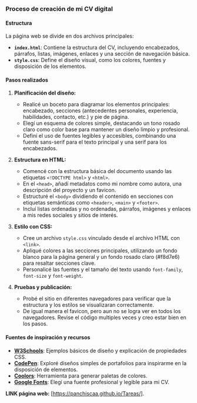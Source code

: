 ### Proceso de creación de mi CV digital  
 
#### **Estructura**  
La página web se divide en dos archivos principales:  
- **`index.html`**: Contiene la estructura del CV, incluyendo encabezados, párrafos, listas, imágenes, enlaces y una sección de navegación básica.  
- **`style.css`**: Define el diseño visual, como los colores, fuentes y disposición de los elementos.  

#### **Pasos realizados**  

1. **Planificación del diseño:**  
   - Realicé un boceto para diagramar los elementos principales: encabezado, secciones (antecedentes personales, experiencia, habilidades, contacto, etc.) y pie de página.  
   - Elegí un esquema de colores simple, destacando un tono rosado claro como color base para mantener un diseño limpio y profesional.  
   - Definí el uso de fuentes legibles y accesibles, combinando una fuente sans-serif para el texto principal y una serif para los encabezados.  

2. **Estructura en HTML:**  
   - Comencé con la estructura básica del documento usando las etiquetas `<!DOCTYPE html>` y `<html>`.  
   - En el `<head>`, añadí metadatos como mi nombre como autora, una descripción del proyecto y un favicon.  
   - Estructuré el `<body>` dividiendo el contenido en secciones con etiquetas semánticas como `<header>`, `<main>` y `<footer>`.  
   - Incluí listas ordenadas y no ordenadas, párrafos, imágenes y enlaces a mis redes sociales y sitios de interés.  

3. **Estilo con CSS:**  
   - Cree un archivo `style.css` vinculado desde el archivo HTML con `<link>`.  
   - Apliqué colores a las secciones principales, utilizando un fondo blanco para la página general y un fondo rosado claro (#f8d7e6) para resaltar secciones clave.  
   - Personalicé las fuentes y el tamaño del texto usando `font-family`, `font-size` y `font-weight`.  
 
4. **Pruebas y publicación:**  
   - Probé el sitio en diferentes navegadores para verificar que la estructura y los estilos se visualizaran correctamente.   
   - De igual manera el favicon, pero aun no se logra ver en todos los navegadores. Revise el código multiples veces y creo estar bien en los pasos. 

#### **Fuentes de inspiración y recursos**   
- **[W3Schools](https://www.w3schools.com/)**: Ejemplos básicos de diseño y explicación de propiedades CSS.  
- **[CodePen](https://codepen.io/)**: Exploré diseños simples de portafolios para inspirarme en la disposición de elementos.  
- **[Coolors](https://coolors.co/)**: Herramienta para generar paletas de colores.  
- **[Google Fonts](https://fonts.google.com/)**: Elegí una fuente profesional y legible para mi CV.  

**LINK página web:** [https://panchiscaa.github.io/Tareas/].  